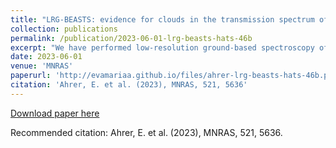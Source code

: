 ```yaml
---
title: "LRG-BEASTS: evidence for clouds in the transmission spectrum of HATS-46 b"
collection: publications
permalink: /publication/2023-06-01-lrg-beasts-hats-46b
excerpt: "We have performed low-resolution ground-based spectroscopy of HATS-46 b in transmission, using the EFOSC2 instrument on the ESO New Technology Telescope (NTT). HATS-46 b is a highly inflated exoplanet that is a prime target for transmission spectroscopy, having a Jupiter-like radius (0.95 RJup) but a much lower mass (0.16 MJup). It orbits a G-type star with a 4.7 d period, giving an equilibrium temperature of 1100 K. We observed one transit of HATS-46 b with the NTT, with the time-series spectra covering a wavelength range of 3900-9000 Å at a resolution (R) of ~380. We achieved a remarkably precise transmission spectrum of 1.03 × photon noise, with a median uncertainty of 357 ppm for ~200 Å-wide bins, despite the relative faintness of the host star with Vmag = 13.6. The transmission spectrum does not show strong absorption features and retrievals favour a cloudy model, ruling out a clear atmosphere with 3.0σ confidence. We also place a conservative upper limit on the sodium abundance under the alternative scenario of a clear atmosphere. This is the eighth planet in the LRG-BEASTS (Low-Resolution Ground-Based Exoplanet Atmosphere Survey using Transmission Spectroscopy) survey, which uses 4 m-class telescopes such as the NTT to obtain low-resolution transmission spectra of hot Jupiters with precisions of around one atmospheric scale height."
date: 2023-06-01
venue: 'MNRAS'
paperurl: 'http://evamariaa.github.io/files/ahrer-lrg-beasts-hats-46b.pdf'
citation: 'Ahrer, E. et al. (2023), MNRAS, 521, 5636'
---
```


[Download paper here](http://evamariaa.github.io/files/ahrer-lrg-beasts-hats-46b.pdf)

Recommended citation: Ahrer, E. et al. (2023), MNRAS, 521, 5636.